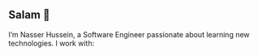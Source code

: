 <h2 align="left">Salam 👋</h2>

<p align="left">I’m Nasser Hussein, a Software Engineer passionate about learning new technologies. I work with:</p>


